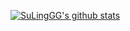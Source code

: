 [![SuLingGG's github stats](https://github-readme-stats.vercel.app/api?username=SuLingGG)](https://github.com/SuLingGG)
